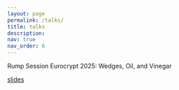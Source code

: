 ```yaml
---
layout: page
permalink: /talks/
title: talks
description: 
nav: true
nav_order: 6
---
```


<p>Rump Session Eurocrypt 2025: Wedges, Oil, and Vinegar</p>
<a href="/assets/pdf/rumpsessioneurocrypt25.pdf">slides</a>
